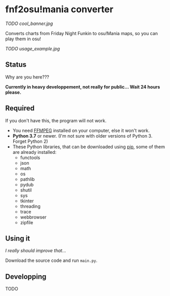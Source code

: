 # fnf2osu!mania converter


*TODO cool_banner.jpg*

Converts charts from Friday Night Funkin to osu!Mania maps, so you can play them in osu!

*TODO usage_example.jpg*

## Status
Why are you here???

**Currently in heavy developpement, not really for public... Wait 24 hours please.**

## Required
If you don't have this, the program will not work.
* You need [FFMPEG](https://www.ffmpeg.org/) installed on your computer, else it won't work.
* **Python 3.7** or newer. (I'm not sure with older versions of Python 3. Forget Python 2)
* These Python libraries, that can be downloaded using [pip](https://docs.python.org/fr/3.6/installing/index.html), some of them are already installed:
    * functools
    * json
    * math
    * os
    * pathlib
    * pydub
    * shutil
    * sys
    * tkinter
    * threading
    * trace
    * webbrowser
    * zipfile

## Using it
*I really should improve that...*

Download the source code and run `main.py`.

## Developping
TODO